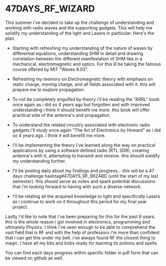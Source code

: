 # 47DAYS_RF_WIZARD

This summer i've decided to take up the challenge of understanding and working with radio waves and the supporting gadgets. This will help me solidify my understanding of the light and Lasers in particular. Here's the plan. 

- Starting with refreshing my understanding of the nature of waves by differential equations, understanding SHM in detail and drawing correlation between the different manifestation of SHM like in a mechanical, electromagnetic and optics. For this ill be taking the famous course offered by MIT "Waves 8.03". 

- Refreshing my memory on Electromagnetic theory with emphasis on static charge, moving charge, and all fields associated with it. this will prepare me to explore propagation.

- To not be completely engulfed by theory i'll be reading the "ARRL" book once again as i did so 4 years ago but forgotten and with improved understanding i think it should benefit me more. this book will offer practical side of the antenna's and propagation. 

- To understand the related circuitry associated with electronic radio gadgets i'll study once again "The Art of Electronics by Howard" as i did so 4 years ago. i think it will benefit me more. 

- I'll be implementing the theory i've learned along the way on practical applications by using a software defined radio (RTL SDR), creating antenna's with it, attempting to transmit and receive. this should solidify my understanding further. 

- I'll be posting daily about my findings and progress... this will be a 47 days challenge hashtag#47DAYS_RF_WIZARD (until the start of my last semester). this should serve as notes and spark potential discussions that i'm looking forward to having with such a diverse network. 

- I'll be relating all the acquired knowledge to light and specifically Lasers as i continue to work on it throughout this period for my final year project. 

Lastly i'd like to note that i've been preparing for this for the past 6 years. this is the whole reason i got involved in electronics, programming and ultimately Physics. I think i've seen enough to be able to comprehend the vast field that is RF and with the help of professors i'm more than confident that i can get this under my belt. i've always found RF the closest thing to magic. I have all my bits and bobs ready for learning its potions and spells.

You can find each days progress within specific folder in pdf form that can be viewed on github as well. 

